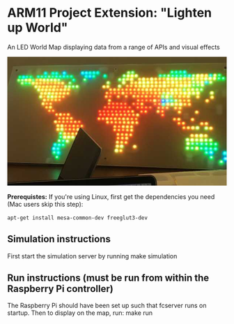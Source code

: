 # ARM11 Project Extension: "Lighten up World"
An LED World Map displaying data from a range of APIs and visual effects

![LED MAP](https://github.com/Lighten-Up-World/c-client/raw/master/images/LED%20Board.jpg)

**Prerequistes:** If you're using Linux, first get the dependencies you need
(Mac users skip this step):

    apt-get install mesa-common-dev freeglut3-dev


## Simulation instructions

First start the simulation server by running
    make simulation

## Run instructions (must be run from within the Raspberry Pi controller)

The Raspberry Pi should have been set up such that fcserver runs on startup.
Then to display on the map, run:
    make run

